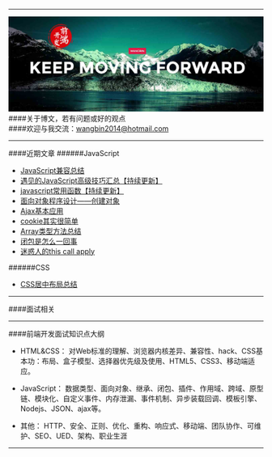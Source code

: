 ***
![WANGBIN·BLOG](images/readme.jpg)
####关于博文，若有问题或好的观点    
####欢迎与我交流：wangbin2014@hotmail.com

***
####近期文章
######JavaScript

* [JavaScript兼容总结](https://github.com/wangbin2015/wangbin2015.github.io/blob/master/blog/posts/%E8%BF%B7%E6%83%91%E4%BA%BA%E7%9A%84this%20call%20apply.md)       
* [遇见的JavaScript高级技巧汇总【持续更新】](https://github.com/wangbin2015/BLOG/blob/master/posts/%E9%81%87%E8%A7%81%E7%9A%84JavaScript%E9%AB%98%E7%BA%A7%E6%8A%80%E5%B7%A7%E6%B1%87%E6%80%BB%5B%E6%8C%81%E7%BB%AD%E6%9B%B4%E6%96%B0%5D.md)
* [javascript常用函数【持续更新】](https://github.com/wangbin2015/BLOG/blob/master/posts/javascript%E5%B8%B8%E7%94%A8%E5%87%BD%E6%95%B0%5B%E6%8C%81%E7%BB%AD%E6%9B%B4%E6%96%B0%5D.md)
* [面向对象程序设计——创建对象](https://github.com/wangbin2015/wangbin2015.github.io/blob/master/blog/posts/%E9%9D%A2%E5%90%91%E5%AF%B9%E8%B1%A1%E7%A8%8B%E5%BA%8F%E8%AE%BE%E8%AE%A1-%E5%88%9B%E5%BB%BA%E5%AF%B9%E8%B1%A1.md) 
* [Ajax基本应用](https://github.com/wangbin2015/wangbin2015.github.io/blob/master/blog/posts/Ajax%E5%9F%BA%E6%9C%AC%E5%BA%94%E7%94%A8.md) 
* [cookie其实很简单](https://github.com/wangbin2015/wangbin2015.github.io/blob/master/blog/posts/cookie%E5%85%B6%E5%AE%9E%E5%BE%88%E7%AE%80%E5%8D%95.md)        
* [Array类型方法总结](https://github.com/wangbin2015/wangbin2015.github.io/blob/master/blog/posts/Array%E7%B1%BB%E5%9E%8B%E6%96%B9%E6%B3%95%E6%80%BB%E7%BB%93.md)       
* [闭包是怎么一回事](https://github.com/wangbin2015/wangbin2015.github.io/blob/master/blog/posts/%E9%97%AD%E5%8C%85%E6%98%AF%E6%80%8E%E4%B9%88%E4%B8%80%E5%9B%9E%E4%BA%8B.md)
* [迷惑人的this call apply](https://github.com/wangbin2015/wangbin2015.github.io/blob/master/blog/posts/%E8%BF%B7%E6%83%91%E4%BA%BA%E7%9A%84this%20call%20apply.md)   

######CSS
* [CSS居中布局总结](https://github.com/wangbin2015/wangbin2015.github.io/blob/master/blog/posts/CSS%E5%B1%85%E4%B8%AD%E5%B8%83%E5%B1%80%E6%80%BB%E7%BB%93.md)  

***
####面试相关


***
####前端开发面试知识点大纲
* HTML&CSS：  对Web标准的理解、浏览器内核差异、兼容性、hack、CSS基本功：布局、盒子模型、选择器优先级及使用、HTML5、CSS3、移动端适应。

* JavaScript：   数据类型、面向对象、继承、闭包、插件、作用域、跨域、原型链、模块化、自定义事件、内存泄漏、事件机制、异步装载回调、模板引擎、Nodejs、JSON、ajax等。

* 其他：  HTTP、安全、正则、优化、重构、响应式、移动端、团队协作、可维护、SEO、UED、架构、职业生涯 
***


